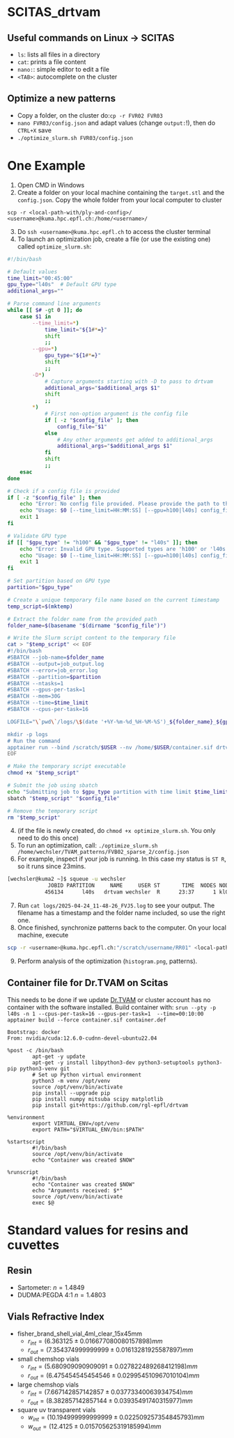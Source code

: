 # SCITAS_drtvam

## Useful commands on Linux -> SCITAS
* `ls`: lists all files in a directory
* `cat`: prints a file content
* `nano:`: simple editor to edit a file
* `<TAB>`: autocomplete on the cluster


## Optimize a new patterns
* Copy a folder, on the cluster do:`cp -r FVR02 FVR03`
* `nano FVR03/config.json` and adapt values (change `output:`!), then do `CTRL+X` save
* `./optimize_slurm.sh FVR03/config.json`


# One Example
1. Open CMD in Windows
2. Create a folder on your local machine containing the `target.stl` and the `config.json`. Copy the whole folder from your local computer to cluster
```
scp -r <local-path-with/ply-and-config>/ <username>@kuma.hpc.epfl.ch:/home/<username>/
```
3. Do `ssh <username>@kuma.hpc.epfl.ch` to access the cluster terminal
4. To launch an optimization job, create a file (or use the existing one) called `optimize_slurm.sh`:
```bash
#!/bin/bash

# Default values
time_limit="00:45:00"
gpu_type="l40s"  # Default GPU type
additional_args=""

# Parse command line arguments
while [[ $# -gt 0 ]]; do
    case $1 in
        --time_limit=*)
            time_limit="${1#*=}"
            shift
            ;;
        --gpu=*)
            gpu_type="${1#*=}"
            shift
            ;;
        -D*)
            # Capture arguments starting with -D to pass to drtvam
            additional_args="$additional_args $1"
            shift
            ;;
        *)
            # First non-option argument is the config file
            if [ -z "$config_file" ]; then
                config_file="$1"
            else
                # Any other arguments get added to additional_args
                additional_args="$additional_args $1"
            fi
            shift
            ;;
    esac
done

# Check if a config file is provided
if [ -z "$config_file" ]; then
    echo "Error: No config file provided. Please provide the path to the config file."
    echo "Usage: $0 [--time_limit=HH:MM:SS] [--gpu=h100|l40s] config_file_path [additional arguments for drtvam]"
    exit 1
fi

# Validate GPU type
if [[ "$gpu_type" != "h100" && "$gpu_type" != "l40s" ]]; then
    echo "Error: Invalid GPU type. Supported types are 'h100' or 'l40s'."
    echo "Usage: $0 [--time_limit=HH:MM:SS] [--gpu=h100|l40s] config_file_path [additional arguments for drtvam]"
    exit 1
fi

# Set partition based on GPU type
partition="$gpu_type"

# Create a unique temporary file name based on the current timestamp
temp_script=$(mktemp)

# Extract the folder name from the provided path
folder_name=$(basename "$(dirname "$config_file")")

# Write the Slurm script content to the temporary file
cat > "$temp_script" << EOF
#!/bin/bash
#SBATCH --job-name=$folder_name
#SBATCH --output=job_output.log
#SBATCH --error=job_error.log
#SBATCH --partition=$partition
#SBATCH --ntasks=1
#SBATCH --gpus-per-task=1
#SBATCH --mem=30G
#SBATCH --time=$time_limit
#SBATCH --cpus-per-task=16

LOGFILE="\`pwd\`/logs/\$(date '+%Y-%m-%d_%H-%M-%S')_${folder_name}_${gpu_type}.log"

mkdir -p logs
# Run the command
apptainer run --bind /scratch/$USER --nv /home/$USER/container.sif drtvam \$1 $additional_args >> "\$LOGFILE" 2>&1
EOF

# Make the temporary script executable
chmod +x "$temp_script"

# Submit the job using sbatch
echo "Submitting job to $gpu_type partition with time limit $time_limit"
sbatch "$temp_script" "$config_file"

# Remove the temporary script
rm "$temp_script"
```
4. (if the file is newly created, do `chmod +x optimize_slurm.sh`. You only need to do this once)
5. To run an optimization, call: `./optimize_slurm.sh /home/wechsler/TVAM_patterns/FVB02_sparse_2/config.json`
6. For example, inspect if your job is running. In this case my status is `ST R`, so it runs since 23mins.
```bash
[wechsler@kuma2 ~]$ squeue -u wechsler
             JOBID PARTITION     NAME     USER ST       TIME  NODES NODELIST(REASON)
            456134      l40s   drtvam wechsler  R      23:37      1 kl001
```
7. Run `cat logs/2025-04-24_11-48-26_FVJ5.log` to see your output. The filename has a timestamp and the folder name included, so use the right one.
8. Once finished, synchronize patterns back to the computer. On your local machine, execute 
```bash
scp -r <username>@kuma.hpc.epfl.ch:"/scratch/username/RR01" <local-path>/<where-you-want>
```
9. Perform analysis of the optimization (`histogram.png`, patterns).


## Container file for Dr.TVAM on Scitas
This needs to be done if we update [Dr.TVAM](https://github.com/rgl-epfl/drtvam) or cluster account has no container with the software installed.
Build container with: `srun --pty -p l40s -n 1 --cpus-per-task=16 --gpus-per-task=1  --time=00:10:00 apptainer build --force container.sif container.def`
```
Bootstrap: docker
From: nvidia/cuda:12.6.0-cudnn-devel-ubuntu22.04

%post -c /bin/bash
        apt-get -y update
        apt-get -y install libpython3-dev python3-setuptools python3-pip python3-venv git
        # Set up Python virtual environment
        python3 -m venv /opt/venv
        source /opt/venv/bin/activate
        pip install --upgrade pip
        pip install numpy mitsuba scipy matplotlib
        pip install git+https://github.com/rgl-epfl/drtvam

%environment
        export VIRTUAL_ENV=/opt/venv
        export PATH="$VIRTUAL_ENV/bin:$PATH"

%startscript
        #!/bin/bash
        source /opt/venv/bin/activate
        echo "Container was created $NOW"

%runscript
        #!/bin/bash
        echo "Container was created $NOW"
        echo "Arguments received: $*"
        source /opt/venv/bin/activate
        exec $@
```



# Standard values for resins and cuvettes

## Resin
* Sartometer: $n=1.4849$
* DUDMA:PEGDA 4:1 $n=1.4803$

## Vials Refractive Index

* fisher_brand_shell_vial_4ml_clear_15x45mm
    * $r_{int} = (6.363125 \pm 0.016677080080157898)mm$
    * $r_{out} = (7.354374999999999 \pm 0.01613281925587897)mm$
* small chemshop vials
    * $r_{int} = (5.680909090909091 \pm 0.027822489268412198)mm$
    * $r_{out} = (6.475454545454546 \pm 0.029954510967010104)mm$
* large chemshop vials  
    * $r_{int} = (7.667142857142857 \pm 0.03773340063934754)mm$
    * $r_{out} = (8.382857142857144 \pm 0.03935491740315977)mm$
* square uv transparent vials  
    * $w_{int} = (10.194999999999999 \pm 0.022509257354845793)mm$
    * $w_{out} = (12.4125 \pm 0.015705625319185994)mm$
 
